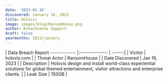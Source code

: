 ```yaml
---
date: '2023-01-16'
discovered: January 16, 2023
title: Holovis
image: images/blog/RansomHouse.png
author: Breachsense Support
draft: false
yearmonths: 2023/january
---
```



| Data Breach Report
------------:     |:-------------:    | :-----:|
| Victim      | holovis.com      | 
| Threat Actor      | RansomHouse      | 
| Date Discovered      | Jan 16, 2023      | 
| Description      | Holovis design and install world-class experiential solutions for global themed entertainment, visitor attractions and enterprise clients.      | 
| Leak Size      | 150GB      | 

